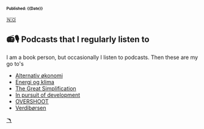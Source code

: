 <head>  
    <link rel="stylesheet" href="styles.css">
</head>

<font size="1">**Published: {{Date}}**</font>

<a href="podcaster.md" class="flag-link">🇳🇴</a>

## 📻🎙️ Podcasts that I regularly listen to</h2>

I am a book person, but occasionally I listen to podcasts. Then these are my go to's

- [Alternativ økonomi]("https://alternativokonomi.no/">)
- [Energi og klima]("https://www.energiogklima.no/podkast">)
- [The Great Simplification]("https://www.thegreatsimplification.com/podcast">)
- [In pursuit of development]("https://in-pursuit-of-development.simplecast.com/">)
- [OVERSHOOT]("https://podcasts.apple.com/us/podcast/overshoot-shrink-toward-abundance/id1038456636">)
- [Verdibørsen]("https://radio.nrk.no/podkast/verdiboersen">)

<a href="index_english.md" class="boom-link">🪃</a>
